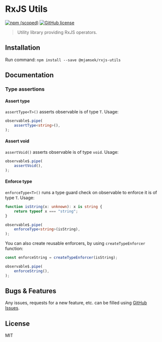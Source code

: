 # RxJS Utils
[![npm (scoped)](https://img.shields.io/npm/v/@mjamsek/rxjs-utils)](https://www.npmjs.com/package/@mjamsek/rxjs-utils)
[![GitHub license](https://img.shields.io/github/license/Jamsek-m/prog-lib-rxjs)](https://github.com/Jamsek-m/prog-lib-rxjs/blob/master/LICENSE)
> Utility library providing RxJS operators.

## Installation

Run command: `npm install --save @mjamsek/rxjs-utils`

## Documentation

### Type assertions

#### Assert type

`assertType<T>()` asserts observable is of type `T`. Usage:

```typescript
observable$.pipe(
    assertType<string>(),
);
```

#### Assert void

`assertVoid()` asserts observable is of type `void`. Usage:

```typescript
observable$.pipe(
    assertVoid(),
);
```

#### Enforce type

`enforceType<T>()` runs a type guard check on observable to enforce it is of type `T`. Usage:

```typescript
function isString(x: unknown): x is string {
    return typeof x === "string";
}

observable$.pipe(
    enforceType<string>(isString),
);
```

You can also create reusable enforcers, by using `createTypeEnforcer` function:

```typescript
const enforceString = createTypeEnforcer(isString);

observable$.pipe(
    enforceString(),
);
```

## Bugs & Features

Any issues, requests for a new feature, etc. can be filled using [GitHub Issues](https://github.com/Jamsek-m/prog-lib-rxjs/issues).

## License

MIT
